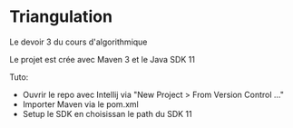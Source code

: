 # Triangulation
Le devoir 3 du cours d'algorithmique

Le projet est crée avec Maven 3 et le Java SDK 11

Tuto:
  + Ouvrir le repo avec Intellij via "New Project > From Version Control ..."
  + Importer Maven via le pom.xml
  + Setup le SDK en choisissan le path du SDK 11
